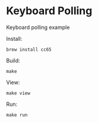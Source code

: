 Keyboard Polling
================

Keyboard polling example

Install:

    brew install cc65

Build:

    make

View:

    make view

Run:

    make run
